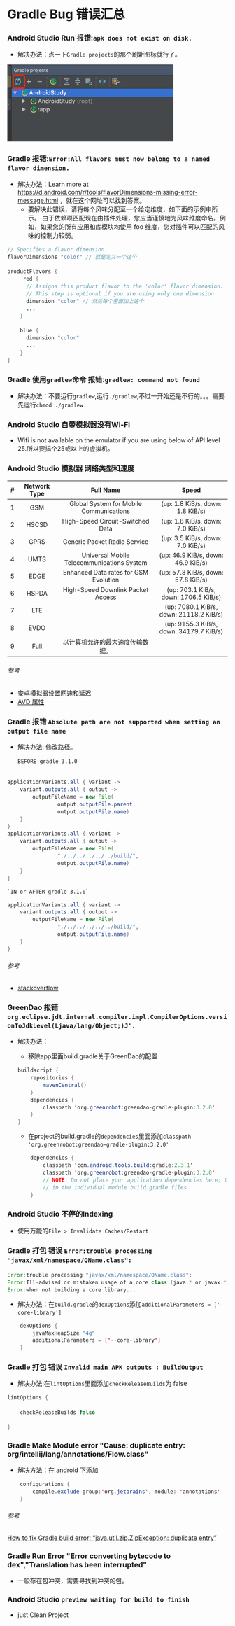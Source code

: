 Gradle Bug 错误汇总
==============================

###   Android Studio Run 报错:`apk does not exist on disk.`

- 解决办法：点一下`Gradle projects`的那个刷新图标就行了。

![android_studio_gradle_01](/images/android_studio_gradle_01.png "android_studio_gradle_01")

### Gradle 报错:`Error:All flavors must now belong to a named flavor dimension.`

- 解决办法：Learn more at https://d.android.com/r/tools/flavorDimensions-missing-error-message.html ，就在这个网址可以找到答案。
    - 要解决此错误，请将每个风味分配至一个给定维度，如下面的示例中所示。 由于依赖项匹配现在由插件处理，您应当谨慎地为风味维度命名。例如，如果您的所有应用和库模块均使用 foo 维度，您对插件可以匹配的风味的控制力较弱。

```java
// Specifies a flavor dimension.
flavorDimensions "color" // 就是定义一个这个

productFlavors {
     red {
      // Assigns this product flavor to the 'color' flavor dimension.
      // This step is optional if you are using only one dimension.
      dimension "color" // 然后每个里面加上这个
      ...
    }

    blue {
      dimension "color"
      ...
    }
}

```

###  Gradle 使用`gradlew`命令 报错:`gradlew: command not found`

- 解决办法：不要运行`gradlew`,运行`./gradlew`,不过一开始还是不行的。。。需要先运行`chmod ./gradlew`

### Android Studio 自带模拟器没有Wi-Fi

- Wifi is not available on the emulator if you are using below of API level 25.所以要搞个25或以上的虚拟机。

### Android Studio 模拟器 网络类型和速度

|  # |  Network Type | Full Name                                  | Speed                                  |
|:-- |:--:           |:--:                                        |:---:                                   |
|  1 | GSM           | Global System for Mobile Communications    | (up: 1.8 KiB/s, down: 1.8 KiB/s)       |
|  2 | HSCSD         | High-Speed Circuit-Switched Data           | (up: 1.8 KiB/s, down: 7.0 KiB/s)       |
|  3 | GPRS          | Generic Packet Radio Service               | (up: 3.5 KiB/s, down: 7.0 KiB/s)       |
|  4 | UMTS          | Universal Mobile Telecommunications System | (up: 46.9 KiB/s, down: 46.9 KiB/s)     |
|  5 | EDGE          | Enhanced Data rates for GSM Evolution      | (up: 57.8 KiB/s, down: 57.8 KiB/s)     |
|  6 | HSPDA         | High-Speed Downlink Packet Access          | (up: 703.1 KiB/s, down: 1706.5 KiB/s)  |
|  7 | LTE           |                                            | (up: 7080.1 KiB/s, down: 21118.2 KiB/s)|
|  8 | EVDO          |                                            | (up: 9155.3 KiB/s, down: 34179.7 KiB/s)|
|  9 | Full          | 以计算机允许的最大速度传输数据。               | |


###### 参考

- [安卓模拟器设置网速和延迟](https://blog.csdn.net/crazyman2010/article/details/53229520)
- [AVD 属性](https://developer.android.com/studio/run/managing-avds.html)

### Gradle 报错 `Absolute path are not supported when setting an output file name`

- 解决办法: 修改路径。

    `BEFORE gradle 3.1.0`
```java

applicationVariants.all { variant ->
    variant.outputs.all { output ->
        outputFileName = new File(
                output.outputFile.parent,
                output.outputFile.name)
    }
}
applicationVariants.all { variant ->
    variant.outputs.all { output ->
        outputFileName = new File(
                "./../../../../../build/",
                output.outputFile.name)
    }
}
```
    `IN or AFTER gradle 3.1.0`
```java
applicationVariants.all { variant ->
    variant.outputs.all { output ->
        outputFileName = new File(
                "./../../../../../build/",
                output.outputFile.name)
    }
}
```

######  参考

- [stackoverflow](https://stackoverflow.com/questions/49530142/android-studio-3-1-buildgradle3-1-0-absolute-path-are-not-supported-when-se)

### GreenDao 报错 `org.eclipse.jdt.internal.compiler.impl.CompilerOptions.versionToJdkLevel(Ljava/lang/Object;)J'.`

- 解决办法：

    - 移除app里面build.gradle关于GreenDao的配置

    ```java
    buildscript {
        repositories {
            mavenCentral()
        }
        dependencies {
            classpath 'org.greenrobot:greendao-gradle-plugin:3.2.0'
        }
    }
    ```
    - 在project的build.gradle的`dependencies`里面添加`classpath 'org.greenrobot:greendao-gradle-plugin:3.2.0'`
    ```java
        dependencies {
            classpath 'com.android.tools.build:gradle:2.3.1'
            classpath 'org.greenrobot:greendao-gradle-plugin:3.2.0'
            // NOTE: Do not place your application dependencies here; they belong
            // in the individual module build.gradle files
        }
    ```
### Android Studio 不停的Indexing

- 使用万能的`File > Invalidate Caches/Restart`

### Gradle 打包 错误 `Error:trouble processing "javax/xml/namespace/QName.class":`

```java
Error:trouble processing "javax/xml/namespace/QName.class":
Error:Ill-advised or mistaken usage of a core class (java.* or javax.*)
Error:when not building a core library...
```

- 解决办法：在`build.gradle`的`dexOptions`添加`additionalParameters = ['--core-library']`

```java
    dexOptions {
        javaMaxHeapSize "4g"
        additionalParameters = ['--core-library']
    }
```

### Gradle 打包 错误 `Invalid main APK outputs : BuildOutput`

- 解决办法:在`lintOptions`里面添加`checkReleaseBuilds`为 false

```java
lintOptions { 

    checkReleaseBuilds false

}
```

### Gradle Make Module error "Cause: duplicate entry: org/intellij/lang/annotations/Flow.class"

- 解决方法：在 android 下添加

```java
    configurations {
        compile.exclude group:'org.jetbrains', module: 'annotations'
    }
```

###### 参考

[How to fix Gradle build error: “java.util.zip.ZipException: duplicate entry”](https://medium.com/@terrakok/how-to-fix-gradle-build-error-java-util-zip-zipexception-duplicate-entry-83d102038056)

### Gradle Run Error "Error converting bytecode to dex","Translation has been interrupted"

- 一般存在包冲突，需要寻找到冲突的包。

### Android Studio `preview waiting for build to finish`

- just Clean Project
